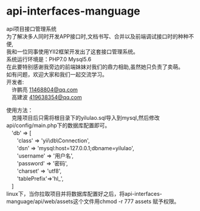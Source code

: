 # api-interfaces-manguage<br>
api项目接口管理系统<br>
为了解决多人同时开发APP接口时,文档书写、合并以及前端调试接口时的种种不便,<br>
我和一位同事使用YII2框架开发出了这套接口管理系统。<br>
系统运行环境是：PHP7.0 Mysql5.6<br>
在此要特别感谢我旁边的前端妹妹对我们的鼎力相助,虽然她只负责了卖萌。<br>
如有问题，欢迎大家和我们一起交流学习。<br>
开发者:<br>
　许鹏亮 11468804@qq.com<br>
　高建波 419638354@qq.com<br>
	
使用方法：<br>
　克隆项目后只需将根目录下的yilulao.sql导入到mysql,然后修改api/config/main.php下的数据库配置即可。<br>
　'db' => [<br>
　　'class' => 'yii\db\Connection',<br>
　　'dsn' => 'mysql:host=127.0.0.1;dbname=yilulao',<br>
　　'username' => '用户名',<br>
　　'password' => '密码',<br>
　　'charset' => 'utf8',<br>
　　'tablePrefix'=>'hl_',<br>
　]<br>
linux下，当你拉取项目并将数据库配置好之后，将api-interfaces-manguage/api/web/assets这个文件用chmod -r 777 assets 赋予权限。

	
